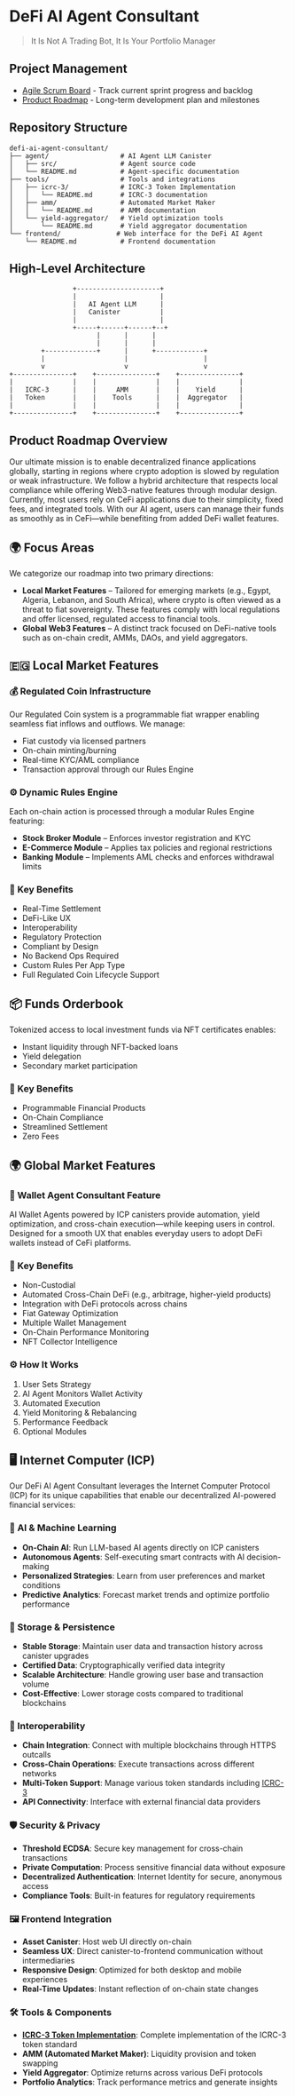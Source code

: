 # DeFi AI Agent Consultant

> It Is Not A Trading Bot, It Is Your Portfolio Manager

## Project Management

* [Agile Scrum Board](https://lumbar-diplodocus-5cf.notion.site/Agile-Scrum-Board-1cd5e5529927804bb5d4cdd43353c6f1?pvs=74ad) - Track current sprint progress and backlog
* [Product Roadmap](https://lumbar-diplodocus-5cf.notion.site/RoadMap-22b5e5529927805a9f38c604fdd8d4bb) - Long-term development plan and milestones

## Repository Structure

```
defi-ai-agent-consultant/
├── agent/                  # AI Agent LLM Canister
│   ├── src/                # Agent source code
│   └── README.md           # Agent-specific documentation
├── tools/                  # Tools and integrations
│   ├── icrc-3/             # ICRC-3 Token Implementation
│   │   └── README.md       # ICRC-3 documentation
│   ├── amm/                # Automated Market Maker
│   │   └── README.md       # AMM documentation
│   └── yield-aggregator/   # Yield optimization tools
│       └── README.md       # Yield aggregator documentation
└── frontend/              # Web interface for the DeFi AI Agent
    └── README.md           # Frontend documentation
```

## High-Level Architecture

```
                +---------------------+
                |                     |
                |   AI Agent LLM      |
                |   Canister          |
                |                     |
                +-----+------+------+--+
                      |      |      |
                      |      |      |
        +-------------+      |      +------------+
        |                    |                   |
        v                    v                   v
+---------------+    +---------------+    +---------------+
|               |    |               |    |               |
|   ICRC-3      |    |     AMM       |    |    Yield      |
|   Token       |    |    Tools      |    |  Aggregator   |
|               |    |               |    |               |
+---------------+    +---------------+    +---------------+
```

## Product Roadmap Overview

Our ultimate mission is to enable decentralized finance applications globally, starting in regions where crypto adoption is slowed by regulation or weak infrastructure. We follow a hybrid architecture that respects local compliance while offering Web3-native features through modular design. Currently, most users rely on CeFi applications due to their simplicity, fixed fees, and integrated tools. With our AI agent, users can manage their funds as smoothly as in CeFi—while benefiting from added DeFi wallet features.

## 🌍 Focus Areas

We categorize our roadmap into two primary directions:

* **Local Market Features** – Tailored for emerging markets (e.g., Egypt, Algeria, Lebanon, and South Africa), where crypto is often viewed as a threat to fiat sovereignty. These features comply with local regulations and offer licensed, regulated access to financial tools.
* **Global Web3 Features** – A distinct track focused on DeFi-native tools such as on-chain credit, AMMs, DAOs, and yield aggregators.

## 🇪🇬 Local Market Features

### 💰 Regulated Coin Infrastructure

Our Regulated Coin system is a programmable fiat wrapper enabling seamless fiat inflows and outflows. We manage:

* Fiat custody via licensed partners
* On-chain minting/burning
* Real-time KYC/AML compliance
* Transaction approval through our Rules Engine

### ⚙️ Dynamic Rules Engine

Each on-chain action is processed through a modular Rules Engine featuring:

* **Stock Broker Module** – Enforces investor registration and KYC
* **E-Commerce Module** – Applies tax policies and regional restrictions
* **Banking Module** – Implements AML checks and enforces withdrawal limits

### 🌟 Key Benefits

* Real-Time Settlement
* DeFi-Like UX
* Interoperability
* Regulatory Protection
* Compliant by Design
* No Backend Ops Required
* Custom Rules Per App Type
* Full Regulated Coin Lifecycle Support

## 📦 Funds Orderbook

Tokenized access to local investment funds via NFT certificates enables:

* Instant liquidity through NFT-backed loans
* Yield delegation
* Secondary market participation

### 🌟 Key Benefits

* Programmable Financial Products
* On-Chain Compliance
* Streamlined Settlement
* Zero Fees

## 🌍 Global Market Features

### 🤖 Wallet Agent Consultant Feature

AI Wallet Agents powered by ICP canisters provide automation, yield optimization, and cross-chain execution—while keeping users in control. Designed for a smooth UX that enables everyday users to adopt DeFi wallets instead of CeFi platforms.

### 🌟 Key Benefits

* Non-Custodial
* Automated Cross-Chain DeFi (e.g., arbitrage, higher-yield products)
* Integration with DeFi protocols across chains
* Fiat Gateway Optimization
* Multiple Wallet Management
* On-Chain Performance Monitoring
* NFT Collector Intelligence

### ⚙️ How It Works

1. User Sets Strategy
2. AI Agent Monitors Wallet Activity
3. Automated Execution
4. Yield Monitoring & Rebalancing
5. Performance Feedback
6. Optional Modules

## 🖥️ Internet Computer (ICP)

Our DeFi AI Agent Consultant leverages the Internet Computer Protocol (ICP) for its unique capabilities that enable our decentralized AI-powered financial services:

### 🧠 AI & Machine Learning

* **On-Chain AI**: Run LLM-based AI agents directly on ICP canisters
* **Autonomous Agents**: Self-executing smart contracts with AI decision-making
* **Personalized Strategies**: Learn from user preferences and market conditions
* **Predictive Analytics**: Forecast market trends and optimize portfolio performance

### 🔄 Storage & Persistence

* **Stable Storage**: Maintain user data and transaction history across canister upgrades
* **Certified Data**: Cryptographically verified data integrity
* **Scalable Architecture**: Handle growing user base and transaction volume
* **Cost-Effective**: Lower storage costs compared to traditional blockchains

### 🔌 Interoperability

* **Chain Integration**: Connect with multiple blockchains through HTTPS outcalls
* **Cross-Chain Operations**: Execute transactions across different networks
* **Multi-Token Support**: Manage various token standards including [ICRC-3](./tools/icrc-3/README.md)
* **API Connectivity**: Interface with external financial data providers

### 🛡️ Security & Privacy

* **Threshold ECDSA**: Secure key management for cross-chain transactions
* **Private Computation**: Process sensitive financial data without exposure
* **Decentralized Authentication**: Internet Identity for secure, anonymous access
* **Compliance Tools**: Built-in features for regulatory requirements

### 🖼️ Frontend Integration

* **Asset Canister**: Host web UI directly on-chain
* **Seamless UX**: Direct canister-to-frontend communication without intermediaries
* **Responsive Design**: Optimized for both desktop and mobile experiences
* **Real-Time Updates**: Instant reflection of on-chain state changes

### 🛠️ Tools & Components

* **[ICRC-3 Token Implementation](./tools/icrc-3/README.md)**: Complete implementation of the ICRC-3 token standard
* **AMM (Automated Market Maker)**: Liquidity provision and token swapping
* **Yield Aggregator**: Optimize returns across various DeFi protocols
* **Portfolio Analytics**: Track performance metrics and generate insights
